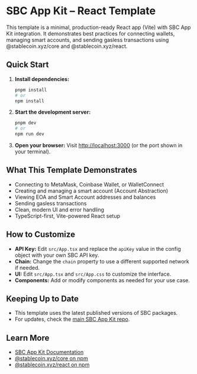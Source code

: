 # SBC App Kit – React Template

This template is a minimal, production-ready React app (Vite) with SBC App Kit integration. It demonstrates best practices for connecting wallets, managing smart accounts, and sending gasless transactions using @stablecoin.xyz/core and @stablecoin.xyz/react.

## Quick Start

1. **Install dependencies:**

   ```bash
   pnpm install
   # or
   npm install
   ```

2. **Start the development server:**

   ```bash
   pnpm dev
   # or
   npm run dev
   ```

3. **Open your browser:**
   Visit [http://localhost:3000](http://localhost:3000) (or the port shown in your terminal).

## What This Template Demonstrates

- Connecting to MetaMask, Coinbase Wallet, or WalletConnect
- Creating and managing a smart account (Account Abstraction)
- Viewing EOA and Smart Account addresses and balances
- Sending gasless transactions
- Clean, modern UI and error handling
- TypeScript-first, Vite-powered React setup

## How to Customize

- **API Key:** Edit `src/App.tsx` and replace the `apiKey` value in the config object with your own SBC API key.
- **Chain:** Change the `chain` property to use a different supported network if needed.
- **UI:** Edit `src/App.tsx` and `src/App.css` to customize the interface.
- **Components:** Add or modify components as needed for your use case.

## Keeping Up to Date

- This template uses the latest published versions of SBC packages.
- For updates, check the [main SBC App Kit repo](https://github.com/stablecoinxyz/app-kit).

## Learn More

- [SBC App Kit Documentation](https://github.com/stablecoinxyz/app-kit#readme)
- [@stablecoin.xyz/core on npm](https://www.npmjs.com/package/@stablecoin.xyz/core)
- [@stablecoin.xyz/react on npm](https://www.npmjs.com/package/@stablecoin.xyz/react)
